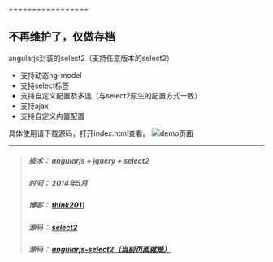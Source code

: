 =================
## 不再维护了，仅做存档

angularjs封装的select2（支持任意版本的select2）

* 支持动态ng-model
* 支持select标签
* 支持自定义配置及多选（与select2原生的配置方式一致）
* 支持ajax
* 支持自定义内置配置

具体使用请下载源码，打开index.html查看。
![demo页面](http://think2011.qiniudn.com/angularjs-select2.png)

---
> ##### 技术： angularjs + jquery + select2
> ##### 时间： 2014年5月
> ##### 博客： [think2011](http://think2011.github.io)
> ##### 源码： [select2](http://ivaynberg.github.io/select2/)
> ##### 源码： [angularjs-select2（当前页面就是）](https://github.com/think2011/angularjs-select2.git)
